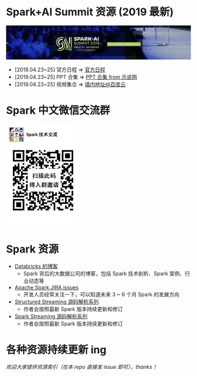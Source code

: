 # Spark+AI Summit 资源 (2019 最新)

![spark_ai summit_2019](resources/spark_ai_summit_2019_san_francisco.png)
- [2019.04.23~25] 官方日程 => [官方日程](https://databricks.com/sparkaisummit/north-america/schedule-static)
- [2019.04.23~25] PPT 合集 => [PPT 合集 from 示说网](https://mp.weixin.qq.com/s/CSTqXHCpJPvlkVAeaY1mIw)
- [2019.04.23~25] 视频集合 => [墙内地址@百度云](https://pan.baidu.com/s/10HmEy1zbVnfsZQrllTwl8A)
  <br/>

# Spark 中文微信交流群

![wechat_spark_streaming_small](resources/wechat_spark_streaming_small_.PNG)
<br/>

# Spark 资源

- [Databricks 的博客](https://databricks.com/blog)
  - Spark 背后的大数据公司的博客，包括 Spark 技术剖析、Spark 案例、行业动态等
- [Apache Spark JIRA issues](https://issues.apache.org/jira/issues/?jql=project+%3D+SPARK)
  - 开发人员经常关注一下，可以知道未来 3 ~ 6 个月 Spark 的发展方向 
- [Structured Streaming 源码解析系列](https://github.com/lw-lin/CoolplaySpark/tree/master/Structured%20Streaming%20%E6%BA%90%E7%A0%81%E8%A7%A3%E6%9E%90%E7%B3%BB%E5%88%97)
  - 作者会按照最新 Spark 版本持续更新和修订
- [Spark Streaming 源码解析系列](https://github.com/lw-lin/CoolplaySpark/tree/master/Spark%20Streaming%20%E6%BA%90%E7%A0%81%E8%A7%A3%E6%9E%90%E7%B3%BB%E5%88%97)
  - 作者会按照最新 Spark 版本持续更新和修订
    <br/>

# 各种资源持续更新 ing

*欢迎大家提供资源索引（在本 repo 直接发 issue 即可），thanks！*

